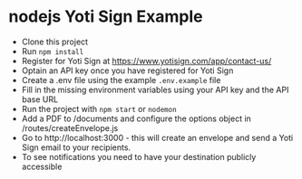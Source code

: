 # nodejs Yoti Sign Example

- Clone this project
- Run `npm install`
- Register for Yoti Sign at https://www.yotisign.com/app/contact-us/
- Optain an API key once you have registered for Yoti Sign
- Create a .env file using the example `.env.example` file
- Fill in the missing environment variables using your API key and the API base URL
- Run the project with `npm start` or `nodemon`
- Add a PDF to /documents and configure the options object in /routes/createEnvelope.js
- Go to http://localhost:3000 - this will create an envelope and send a Yoti Sign email to your recipients.
- To see notifications you need to have your destination publicly accessible
